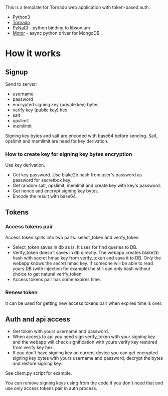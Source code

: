 
This is a template for Tornado web application with token-based auth. 

* Python3
* [Tornado](https://github.com/tornadoweb/tornado)
* [PyNaCl](https://github.com/pyca/pynacl/) - python binding to libsodium
* [Motor](https://github.com/mongodb/motor/) - async python driver for MongoDB

# How it works
## Signup
Send to server:
* username
* password
* encrypted signing key (private key) bytes
* verify key (public key) hex
* salt
* opslimit
* memlimit

Signing key bytes and salt are encoded with base64 before sending. Salt, opslimit and memlimit are need for key derivation. 

### How to create key for signing key bytes encryption
Use key derivation. 
* Get key password. Use blake2b hash from user's password as password for secretbox key. 
* Get random salt, opslimit, memlmit and create key with key's password. 
* Get nonce and encrypt signing key bytes.
* Encode the result with base64. 

## Tokens
### Access tokens pair
Access token splits into two parts: select\_token and verify\_token. 
* Select_token saves in db as is. It uses for find queries to DB.
* Verify\_token doesn't saves in db directly. The webapp creates blake2b hash with secret hmac key from verify\_token and save it to DB. Only the webapp knows the secret hmac key. If someone will be able to read yours DB (with injection for example) he still can only hash without choice to get natural verify_token. 
* Access tokens pair has some expires time.
### Renew token
It can be used for getting new access tokens pair when expires time is over. 

## Auth and api access 
* Get token with yours username and password.
* When access to api you need sign verify_token with your signing key and the webapp will check signification with yours verify key restored from verify key hex. 
* If you don't have signing key on current device you can get encrypted signing key bytes with yours username and password, decrypt the bytes and restore signing key.

See client.py script for example.

You can remove signing keys using from the code if you don't need that and use only access tokens pair in auth process.

